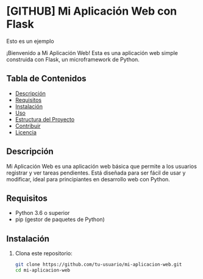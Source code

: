 # [GITHUB] Mi Aplicación Web con Flask
Esto es un ejemplo

¡Bienvenido a Mi Aplicación Web! Esta es una aplicación web simple construida con Flask, un microframework de Python.

## Tabla de Contenidos

- [Descripción](#descripción)
- [Requisitos](#requisitos)
- [Instalación](#instalación)
- [Uso](#uso)
- [Estructura del Proyecto](#estructura-del-proyecto)
- [Contribuir](#contribuir)
- [Licencia](#licencia)

## Descripción

Mi Aplicación Web es una aplicación web básica que permite a los usuarios registrar y ver tareas pendientes. Está diseñada para ser fácil de usar y modificar, ideal para principiantes en desarrollo web con Python.

## Requisitos

- Python 3.6 o superior
- pip (gestor de paquetes de Python)

## Instalación

1. Clona este repositorio:
   ```sh
   git clone https://github.com/tu-usuario/mi-aplicacion-web.git
   cd mi-aplicacion-web

